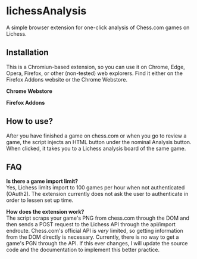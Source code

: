 # lichessAnalysis
A simple browser extension for one-click analysis of Chess.com games on Lichess.

## Installation
This is a Chromiun-based extension, so you can use it on Chrome, Edge, Opera, Firefox, or other (non-tested) web explorers. Find it either on the Firefox Addons website or the Chrome Webstore.

**Chrome Webstore**

**Firefox Addons**

## How to use?
After you have finished a game on chess.com or when you go to review a game, the script injects an HTML button under the nominal Analysis button. When clicked, it takes you to a Lichess analysis board of the same game.

## FAQ

**Is there a game import limit?**  
Yes, Lichess limits import to 100 games per hour when not authenticated (OAuth2). The extension currently does not ask the user to authenticate in order to lessen set up time.

**How does the extension work?**  
The script scraps your game's PNG from chess.com through the DOM and then sends a POST request to the Lichess API through the api/import endroute. Chess.com's official API is _very_ limited, so getting information from the DOM directly is necessary. Currently, there is no way to get a game's PGN through the API. If this ever changes, I will update the source code and the documentation to implement this better practice.

